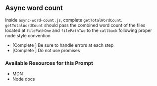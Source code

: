 ## Async word count

Inside `async-word-count.js`, complete `getTotalWordCount`. `getTotalWordCount` should pass the combined word count of the files located at `filePathOne` and `filePathTwo` to the `callback` following proper node style convention

- [Complete ] Be sure to handle errors at each step
- [Complete ] Do not use promises

### Available Resources for this Prompt

* MDN
* Node docs

